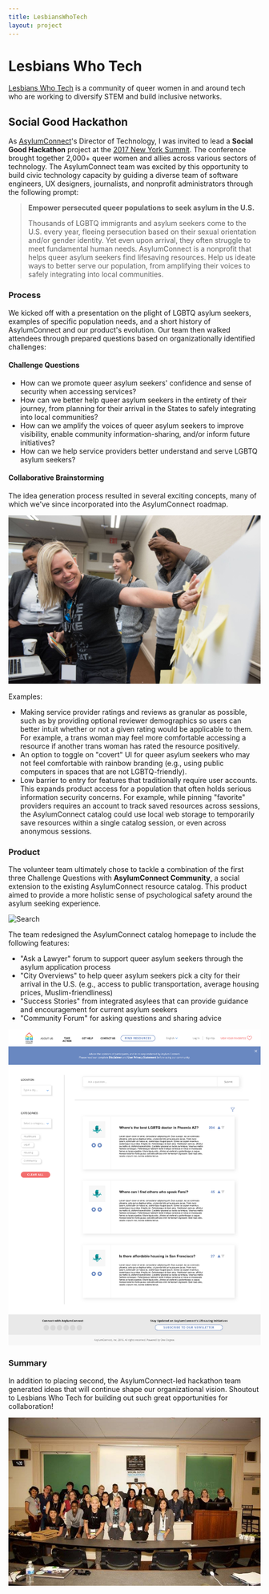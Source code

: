 ```yaml
---
title: LesbiansWhoTech
layout: project
---
```

# Lesbians Who Tech

[Lesbians Who Tech][2] is a community of queer women in and around tech who are working to diversify STEM and build inclusive networks.

## Social Good Hackathon

As [AsylumConnect][4]'s Director of Technology, I was invited to lead a **Social Good Hackathon** project at the [2017 New York Summit][3]. The conference brought together 2,000+ queer women and allies across various sectors of technology. The AsylumConnect team was excited by this opportunity to build civic technology capacity by guiding a diverse team of software engineers, UX designers, journalists, and nonprofit administrators through the following prompt:

> **Empower persecuted queer populations to seek asylum in the U.S.**
>
> Thousands ​of LGBTQ immigrants and asylum seekers come to the U.S. every year, fleeing persecution based on their sexual orientation and/or gender identity. Yet even upon arrival, they often struggle to meet fundamental human needs. AsylumConnect is a nonprofit that helps queer asylum seekers find lifesaving resources. Help us ideate ways to better serve our population, from amplifying their voices to safely integrating into local communities.

### Process

We kicked off with a presentation on the plight of LGBTQ asylum seekers, examples of specific population needs, and a short history of AsylumConnect and our product's evolution. Our team then walked attendees through prepared questions based on organizationally identified challenges:

#### Challenge Questions

- How can we promote queer asylum seekers' confidence and sense of security when accessing services?
- How can we better help queer asylum seekers in the entirety of their journey, from planning for their arrival in the States to safely integrating into local communities?
- How can we amplify the voices of queer asylum seekers to improve visibility, enable community information-sharing, and/or inform future initiatives?
- How can we help service providers better understand and serve LGBTQ asylum seekers?

#### Collaborative Brainstorming

The idea generation process resulted in several exciting concepts, many of which we've since incorporated into the AsylumConnect roadmap.

![Brainstorming][7]

Examples:
- Making service provider ratings and reviews as granular as possible, such as by providing optional reviewer demographics so users can better intuit whether or not a given rating would be applicable to them. For example, a trans woman may feel more comfortable accessing a resource if another trans woman has rated the resource positively.
- An option to toggle on "covert" UI for queer asylum seekers who may not feel comfortable with rainbow branding (e.g., using public computers in spaces that are not LGBTQ-friendly).
- Low barrier to entry for features that traditionally require user accounts. This expands product access for a population that often holds serious information security concerns. For example, while pinning "favorite" providers requires an account to track saved resources across sessions, the AsylumConnect catalog could use local web storage to temporarily save resources within a single catalog session, or even across anonymous sessions.

### Product

The volunteer team ultimately chose to tackle a combination of the first three Challenge Questions with **AsylumConnect Community**, a social extension to the existing AsylumConnect resource catalog. This product aimed to provide a more holistic sense of psychological safety around the asylum seeking experience.

![Search][6]

The team redesigned the AsylumConnect catalog homepage to include the following features:
- "Ask a Lawyer" forum to support queer asylum seekers through the asylum application process
- "City Overviews" to help queer asylum seekers pick a city for their arrival in the U.S. (e.g., access to public transportation, average housing prices, Muslim-friendliness)
- "Success Stories" from integrated asylees that can provide guidance and encouragement for current asylum seekers
- "Community Forum" for asking questions and sharing advice

![Message Board][5]

### Summary

In addition to placing second, the AsylumConnect-led hackathon team generated ideas that will continue shape our organizational vision. Shoutout to Lesbians Who Tech for building out such great opportunities for collaboration!

![Hackathon][8]

<!-- ![LWT Speaker Bio][1] -->

[1]: /assets/images/lwt-speaker-bio.png
[2]: https://lesbianswhotech.org/
[3]: https://lesbianswhotech.org/newyork2017/
[4]: http://www.asylumconnect.org/
[5]: /assets/images/lwt-hackathon-message-boards.png
[6]: /assets/images/lwt-hackathon-search.png
[7]: /assets/images/lwt-hackathon-1.jpg
[8]: /assets/images/lwt-hackathon-2.jpg

